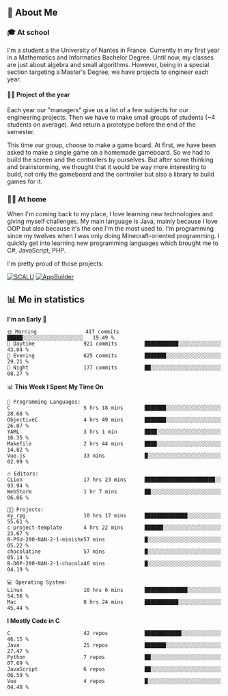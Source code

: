 ## 👀 About Me

### 🎓 At school

I'm a student a the University of Nantes in France. Currently in my first year in a Mathematics and Informatics Bachelor Degree. Until now, my classes are just about algebra and small algorithms. However, being in a special section targeting a Master's Degree, we have projects to engineer each year. 

#### 🔧🔬 Project of the year

Each year our "managers" give us a list of a few subjects for our engineering projects. Then we have to make small groups of students (~4 students on average). And return a prototype before the end of the semester.

This time our group, choose to make a game board. At first, we have been asked to make a single game on a homemade gameboard. So we had to build the screen and the controllers by ourselves. 
But after some thinking and brainstorming, we thought that it would be way more interesting to build, not only the gameboard and the controller but also a library to build games for it.

### 👨‍💻 At home

When I'm coming back to my place, I love learning new technologies and giving myself challenges. My main language is Java, mainly because I love OOP but also because it's the one I'm the most used to. I'm programming since my twelves when I was only doing Minecraft-oriented programming.  I quickly get into learning new programming languages which brought me to C#, JavaScript, PHP. 

I'm pretty proud of those projects:

[![SCALU](https://github-readme-stats.vercel.app/api/pin?username=renardfute&repo=SCALU)](https://github.com/renardfute/scalu)
[![AppBuilder](https://github-readme-stats.vercel.app/api/pin?username=pulsedev2&repo=AppBuilder)](https://github.com/pulsedev2/AppBuilder)

## 📊 Me in statistics
<!--START_SECTION:waka-->
**I'm an Early 🐤** 

```text
🌞 Morning                417 commits         █████░░░░░░░░░░░░░░░░░░░░   19.49 % 
🌆 Daytime                921 commits         ███████████░░░░░░░░░░░░░░   43.04 % 
🌃 Evening                625 commits         ███████░░░░░░░░░░░░░░░░░░   29.21 % 
🌙 Night                  177 commits         ██░░░░░░░░░░░░░░░░░░░░░░░   08.27 % 
```


📊 **This Week I Spent My Time On** 

```text
💬 Programming Languages: 
C                        5 hrs 18 mins       ███████░░░░░░░░░░░░░░░░░░   28.68 % 
ObjectiveC               4 hrs 49 mins       ███████░░░░░░░░░░░░░░░░░░   26.07 % 
YAML                     3 hrs 1 min         ████░░░░░░░░░░░░░░░░░░░░░   16.35 % 
Makefile                 2 hrs 44 mins       ████░░░░░░░░░░░░░░░░░░░░░   14.82 % 
Vue.js                   33 mins             █░░░░░░░░░░░░░░░░░░░░░░░░   02.99 % 

🔥 Editors: 
CLion                    17 hrs 23 mins      ███████████████████████░░   93.94 % 
WebStorm                 1 hr 7 mins         ██░░░░░░░░░░░░░░░░░░░░░░░   06.06 % 

🐱‍💻 Projects: 
my_rpg                   10 hrs 17 mins      ██████████████░░░░░░░░░░░   55.61 % 
c-project-template       4 hrs 22 mins       ██████░░░░░░░░░░░░░░░░░░░   23.67 % 
B-PSU-200-NAN-2-1-minishe57 mins             █░░░░░░░░░░░░░░░░░░░░░░░░   05.22 % 
chocolatine              57 mins             █░░░░░░░░░░░░░░░░░░░░░░░░   05.14 % 
B-DOP-200-NAN-2-1-chocola46 mins             █░░░░░░░░░░░░░░░░░░░░░░░░   04.19 % 

💻 Operating System: 
Linux                    10 hrs 6 mins       ██████████████░░░░░░░░░░░   54.56 % 
Mac                      8 hrs 24 mins       ███████████░░░░░░░░░░░░░░   45.44 % 
```

**I Mostly Code in C** 

```text
C                        42 repos            ████████████░░░░░░░░░░░░░   46.15 % 
Java                     25 repos            ███████░░░░░░░░░░░░░░░░░░   27.47 % 
Python                   7 repos             ██░░░░░░░░░░░░░░░░░░░░░░░   07.69 % 
JavaScript               6 repos             ██░░░░░░░░░░░░░░░░░░░░░░░   06.59 % 
Vue                      4 repos             █░░░░░░░░░░░░░░░░░░░░░░░░   04.40 % 
```




<!--END_SECTION:waka-->
